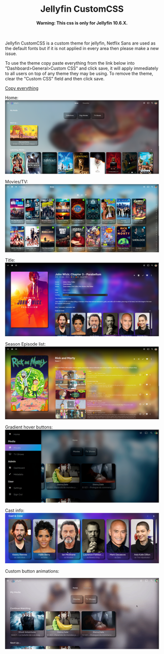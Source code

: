 <div align="center">
<h1>Jellyfin CustomCSS</h1>
<h4>Warning: This css is only for Jellyfin 10.6.X. </h4>
  <br>
</div>

Jellyfin CustomCSS is a custom theme for jellyfin, Netflix Sans are used as the default fonts but if it is not applied in every area then please make a new issue.

To use the theme copy paste everything from the link below into "Dashboard>General>Custom CSS" and click save, it will apply immediately to all users on top of any theme they may be using. To remove the theme, clear the "Custom CSS" field and then click
save.

<a href="https://raw.githubusercontent.com/prayag17/JellyfinCSS/master/JellyfinCUSTOM.css">Copy everything</a>

Home:
![Home](screenshots/home.png)

Movies/TV:
![movie-tv](screenshots/movie-tv.png)

Title:
![title-2](screenshots/title.png)

Season Episode list:
![season-ep-list](screenshots/season-ep-list.png)

Gradient hover buttons:
![gradient-anim](screenshots/gradient-btn.png)

Cast info:
![cast-info](screenshots/cast-info.png)

Custom button animations:
<br/>

<p align="center">
<img src="screenshots/anim-showcase.gif" alt="Databay showcase gif" />
</p>
